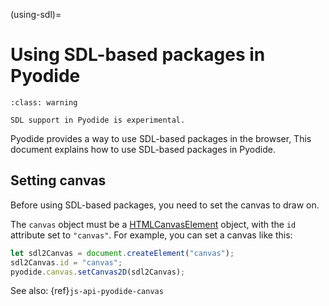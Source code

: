 (using-sdl)=

# Using SDL-based packages in Pyodide

```{admonition} This is experimental
:class: warning

SDL support in Pyodide is experimental.
```

Pyodide provides a way to use SDL-based packages in the browser,
This document explains how to use SDL-based packages in Pyodide.

## Setting canvas

Before using SDL-based packages, you need to set the canvas to draw on.

The `canvas` object must be a
[HTMLCanvasElement](https://developer.mozilla.org/en-US/docs/Web/API/HTMLCanvasElement) object,
with the `id` attribute set to `"canvas"`.
For example, you can set a canvas like this:

```js
let sdl2Canvas = document.createElement("canvas");
sdl2Canvas.id = "canvas";
pyodide.canvas.setCanvas2D(sdl2Canvas);
```

See also: {ref}`js-api-pyodide-canvas`
